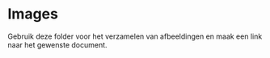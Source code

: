 # Images

Gebruik deze folder voor het verzamelen van afbeeldingen en maak een link naar het gewenste document.
